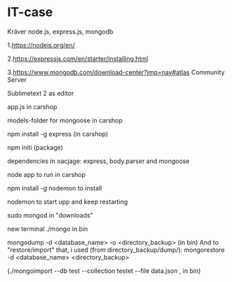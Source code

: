 # IT-case
Kräver node.js, express.js, mongodb

1.https://nodejs.org/en/

2.https://expressjs.com/en/starter/installing.html

3.https://www.mongodb.com/download-center?jmp=nav#atlas Community Server

Sublimetext 2 as editor

app.js in carshop

models-folder for mongoose in carshop

npm install -g express (in carshop)

npm initi (package)

dependencies in oacjage: express, body.parser and mongoose

node app to run in carshop

npm install -g nodemon to install

nodemon to start upp and keep restarting

sudo mongod in "downloads"

new terminal ./mongo in bin

mongodump -d <database_name> -o <directory_backup> (in bin)
And to "restore/import" that, i used (from directory_backup/dump/):
mongorestore -d <database_name> <directory_backup>

(./mongoimport --db test --collection testet --file data.json , in bin)
